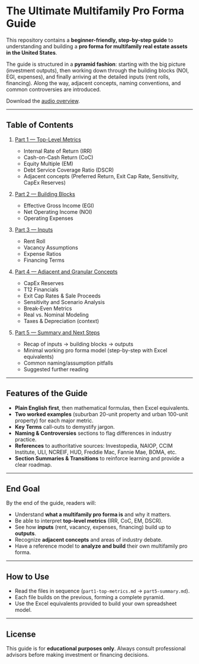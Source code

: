 # The Ultimate Multifamily Pro Forma Guide

This repository contains a **beginner-friendly, step-by-step guide** to understanding and building a **pro forma for multifamily real estate assets in the United States**.  

The guide is structured in a **pyramid fashion**: starting with the big picture (investment outputs), then working down through the building blocks (NOI, EGI, expenses), and finally arriving at the detailed inputs (rent rolls, financing). Along the way, adjacent concepts, naming conventions, and common controversies are introduced.  

Download the [audio overview](multifamily-pro-forma-guide.mp3).

---

## Table of Contents

1. [Part 1 — Top-Level Metrics](part1-top-metrics.md)  
   - Internal Rate of Return (IRR)  
   - Cash-on-Cash Return (CoC)  
   - Equity Multiple (EM)  
   - Debt Service Coverage Ratio (DSCR)  
   - Adjacent concepts (Preferred Return, Exit Cap Rate, Sensitivity, CapEx Reserves)  

2. [Part 2 — Building Blocks](part2-building-blocks.md)  
   - Effective Gross Income (EGI)  
   - Net Operating Income (NOI)  
   - Operating Expenses  

3. [Part 3 — Inputs](part3-inputs.md)  
   - Rent Roll  
   - Vacancy Assumptions  
   - Expense Ratios  
   - Financing Terms  

4. [Part 4 — Adjacent and Granular Concepts](part4-adjacent.md)  
   - CapEx Reserves  
   - T12 Financials  
   - Exit Cap Rates & Sale Proceeds  
   - Sensitivity and Scenario Analysis  
   - Break-Even Metrics  
   - Real vs. Nominal Modeling  
   - Taxes & Depreciation (context)  

5. [Part 5 — Summary and Next Steps](part5-summary.md)  
   - Recap of inputs → building blocks → outputs  
   - Minimal working pro forma model (step-by-step with Excel equivalents)  
   - Common naming/assumption pitfalls  
   - Suggested further reading  

---

## Features of the Guide

- **Plain English first**, then mathematical formulas, then Excel equivalents.  
- **Two worked examples** (suburban 20-unit property and urban 100-unit property) for each major metric.  
- **Key Terms** call-outs to demystify jargon.  
- **Naming & Controversies** sections to flag differences in industry practice.  
- **References** to authoritative sources: Investopedia, NAIOP, CCIM Institute, ULI, NCREIF, HUD, Freddie Mac, Fannie Mae, BOMA, etc.  
- **Section Summaries & Transitions** to reinforce learning and provide a clear roadmap.  

---

## End Goal

By the end of the guide, readers will:  

- Understand **what a multifamily pro forma is** and why it matters.  
- Be able to interpret **top-level metrics** (IRR, CoC, EM, DSCR).  
- See how **inputs** (rent, vacancy, expenses, financing) build up to **outputs**.  
- Recognize **adjacent concepts** and areas of industry debate.  
- Have a reference model to **analyze and build** their own multifamily pro forma.  

---

## How to Use

- Read the files in sequence (`part1-top-metrics.md` → `part5-summary.md`).  
- Each file builds on the previous, forming a complete pyramid.  
- Use the Excel equivalents provided to build your own spreadsheet model.  

---

## License

This guide is for **educational purposes only**. Always consult professional advisors before making investment or financing decisions.  
